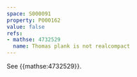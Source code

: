 ```yaml
---
space: S000091
property: P000162
value: false
refs:
- mathse: 4732529
  name: Thomas plank is not realcompact
---
```


See {{mathse:4732529}}.
